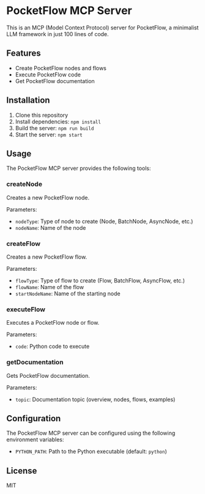 # PocketFlow MCP Server

This is an MCP (Model Context Protocol) server for PocketFlow, a minimalist LLM framework in just 100 lines of code.

## Features

- Create PocketFlow nodes and flows
- Execute PocketFlow code
- Get PocketFlow documentation

## Installation

1. Clone this repository
2. Install dependencies: `npm install`
3. Build the server: `npm run build`
4. Start the server: `npm start`

## Usage

The PocketFlow MCP server provides the following tools:

### createNode

Creates a new PocketFlow node.

Parameters:
- `nodeType`: Type of node to create (Node, BatchNode, AsyncNode, etc.)
- `nodeName`: Name of the node

### createFlow

Creates a new PocketFlow flow.

Parameters:
- `flowType`: Type of flow to create (Flow, BatchFlow, AsyncFlow, etc.)
- `flowName`: Name of the flow
- `startNodeName`: Name of the starting node

### executeFlow

Executes a PocketFlow node or flow.

Parameters:
- `code`: Python code to execute

### getDocumentation

Gets PocketFlow documentation.

Parameters:
- `topic`: Documentation topic (overview, nodes, flows, examples)

## Configuration

The PocketFlow MCP server can be configured using the following environment variables:

- `PYTHON_PATH`: Path to the Python executable (default: `python`)

## License

MIT
